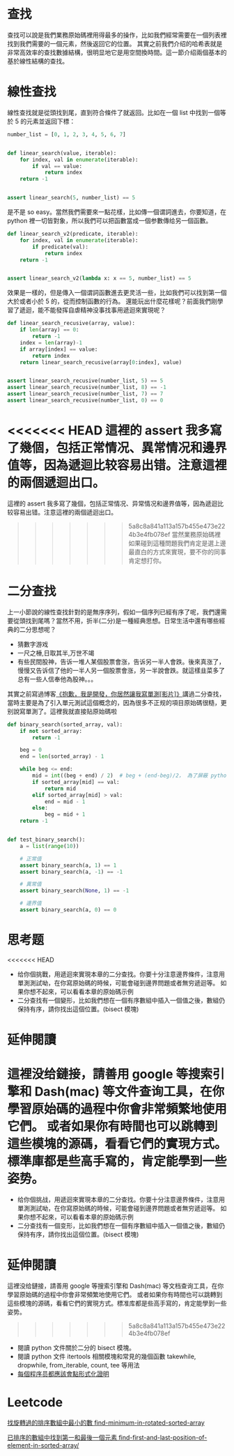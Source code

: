 # 查找

查找可以說是我們業務原始碼裡用得最多的操作，比如我們經常需要在一個列表裡找到我們需要的一個元素，然後返回它的位置。
其實之前我們介绍的哈希表就是非常高效率的查找數據結構，很明显地它是用空間換時間。這一節介绍兩個基本的基於線性結構的查找。

# 線性查找
線性查找就是從頭找到尾，直到符合條件了就返回。比如在一個 list 中找到一個等於 5 的元素並返回下標：

```py
number_list = [0, 1, 2, 3, 4, 5, 6, 7]


def linear_search(value, iterable):
    for index, val in enumerate(iterable):
        if val == value:
            return index
    return -1


assert linear_search(5, number_list) == 5

```
是不是 so easy。當然我們需要來一點花樣，比如傳一個谓詞進去，你要知道，在 python 裡一切皆對象，所以我們可以把函數當成一個参數傳给另一個函數。

```py
def linear_search_v2(predicate, iterable):
    for index, val in enumerate(iterable):
        if predicate(val):
            return index
    return -1


assert linear_search_v2(lambda x: x == 5, number_list) == 5
```

效果是一樣的，但是傳入一個谓詞函數進去更灵活一些，比如我們可以找到第一個大於或者小於 5 的，從而控制函數的行為。
還能玩出什麼花樣呢？前面我們刚學習了遞迴，能不能發挥自虐精神没事找事用遞迴來實現呢？

```py
def linear_search_recusive(array, value):
    if len(array) == 0:
        return -1
    index = len(array)-1
    if array[index] == value:
        return index
    return linear_search_recusive(array[0:index], value)


assert linear_search_recusive(number_list, 5) == 5
assert linear_search_recusive(number_list, 8) == -1
assert linear_search_recusive(number_list, 7) == 7
assert linear_search_recusive(number_list, 0) == 0
```
<<<<<<< HEAD
這裡的 assert 我多寫了幾個，包括正常情况、異常情况和邊界值等，因為遞迴比较容易出错。注意這裡的兩個遞迴出口。
=======
這裡的 assert 我多寫了幾個，包括正常情况、异常情况和邊界值等，因為遞迴比较容易出错。注意這裡的兩個遞迴出口。
>>>>>>> 5a8c8a841a113a157b455e473e224b3e4fb078ef
當然業務原始碼裡如果碰到這種問題我們肯定是選上邊最直白的方式來實現，要不你的同事肯定想打你。

# 二分查找
上一小節說的線性查找針對的是無序序列，假如一個序列已經有序了呢，我們還需要從頭找到尾嗎？當然不用，折半(二分)是一種經典思想。日常生活中還有哪些經典的二分思想呢？

- 猜數字游戏
- 一尺之棰,日取其半,万世不竭
- 有些民間股神，告诉一堆人某個股票會涨，告诉另一半人會跌。後來真涨了，慢慢又告诉信了他的一半人另一個股票會涨，另一半說會跌。就這樣韭菜多了总有一些人信奉他為股神。。。

其實之前寫過博客[《抱歉，我是開發，你居然讓我寫單測[影片]》](https://zhuanlan.zhihu.com/p/35352024)講過二分查找，當時主要是為了引入單元測試這個概念的，因為很多不正规的項目原始碼很糙，更别說寫單測了。這裡我就直接贴原始碼啦

```py
def binary_search(sorted_array, val):
    if not sorted_array:
        return -1

    beg = 0
    end = len(sorted_array) - 1

    while beg <= end:
        mid = int((beg + end) / 2)  # beg + (end-beg)/2， 為了屏蔽 python 2/3 差異我用了强轉
        if sorted_array[mid] == val:
            return mid
        elif sorted_array[mid] > val:
            end = mid - 1
        else:
            beg = mid + 1
    return -1


def test_binary_search():
    a = list(range(10))

    # 正常值
    assert binary_search(a, 1) == 1
    assert binary_search(a, -1) == -1

    # 異常值
    assert binary_search(None, 1) == -1

    # 邊界值
    assert binary_search(a, 0) == 0
```


# 思考题
<<<<<<< HEAD
- 给你個挑戰，用遞迴來實現本章的二分查找。你要十分注意邊界條件，注意用單測測試呦，在你寫原始碼的時候，可能會碰到邊界問題或者無穷遞迴等。 如果你想不起來，可以看看本章的原始碼示例
- 二分查找有一個變形，比如我們想在一個有序數組中插入一個值之後，數組仍保持有序，請你找出這個位置。(bisect 模塊)


# 延伸閱讀
這裡没给鏈接，請善用 google 等搜索引擎和 Dash(mac) 等文件查询工具，在你學習原始碼的過程中你會非常頻繁地使用它們。
或者如果你有時間也可以跳轉到這些模塊的源碼，看看它們的實現方式。標準庫都是些高手寫的，肯定能學到一些姿势。
=======
- 给你個挑战，用遞迴來實現本章的二分查找。你要十分注意邊界條件，注意用單測測試呦，在你寫原始碼的時候，可能會碰到邊界問題或者無穷遞迴等。 如果你想不起來，可以看看本章的原始碼示例
- 二分查找有一個变形，比如我們想在一個有序數組中插入一個值之後，數組仍保持有序，請你找出這個位置。(bisect 模塊)


# 延伸閱讀
這裡没给鏈接，請善用 google 等搜索引擎和 Dash(mac) 等文档查询工具，在你學習原始碼的過程中你會非常頻繁地使用它們。
或者如果你有時間也可以跳轉到這些模塊的源碼，看看它們的實現方式。標准库都是些高手寫的，肯定能學到一些姿势。
>>>>>>> 5a8c8a841a113a157b455e473e224b3e4fb078ef

- 閱讀 python 文件關於二分的 bisect 模塊。
- 閱讀 python 文件 itertools 相關模塊和常見的幾個函數 takewhile, dropwhile, from_iterable, count, tee 等用法
- [每個程序员都應該會點形式化證明](https://zhuanlan.zhihu.com/p/35364999?group_id=967109293607129088)


# Leetcode

[找旋轉過的排序數組中最小的數 find-minimum-in-rotated-sorted-array](https://leetcode.com/problems/find-minimum-in-rotated-sorted-array/description/)

[已排序的數組中找到第一和最後一個元素 find-first-and-last-position-of-element-in-sorted-array/](https://leetcode.com/problems/find-first-and-last-position-of-element-in-sorted-array/submissions/)
